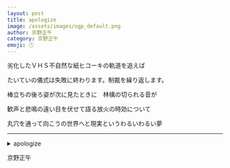 ```yaml
---
layout: post
title: apologize
image: /assets/images/ogp_default.png
author: 京野正午
category: 京野正午
emoji: 🕛
---
```


<div class="tanka-area"><div class="tanka">
<p>劣化したＶＨＳ不自然な紙ヒコーキの軌道を追えば</p>
<p>たいていの儀式は失敗に終わります。制裁を繰り返します。</p>
<p>棒立ちの後ろ姿が次に見たときに　林檎の切られる音が</p>
<p>歓声と悲鳴の違い目を伏せて語る放火の時効について</p>
<p>丸穴を通って向こうの世界へと現実というわるいわるい夢</p></div></div>

---

<details><summary>apologize</summary>
劣化したＶＨＳ不自然な紙ヒコーキの軌道を追えば<br />
たいていの儀式は失敗に終わります。制裁を繰り返します。<br />
棒立ちの後ろ姿が次に見たときに　林檎の切られる音が<br />
歓声と悲鳴の違い目を伏せて語る放火の時効について<br />
丸穴を通って向こうの世界へと現実というわるいわるい夢<br />
<br />
</details>

京野正午

